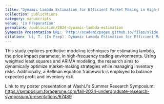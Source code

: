 ```yaml
---
title: "Dynamic Lambda Estimation for Efficient Market Making in High-Frequency Trading"
collection: publications
category: manuscripts
venue: 'In Preparation'
permalink: /publication/2024-dynamic-lambda-estimation
Symposia Presentation URL: 'http://academicpages.github.io/files/slide](https://symposium.foragerone.com/fall-2024-undergraduate-research-symposium/presentations/67489'
citation: 'Li, T. (In Prep). Dynamic Lambda Estimation for Efficient Market Making in High-Frequency Trading.'
---
```


This study explores predictive modeling techniques for estimating lambda, the price impact parameter, in high-frequency trading environments. Using weighted least squares and ARIMA modeling, the research aims to dynamically optimize market-making strategies while managing inventory risks. Additionally, a Bellman equation framework is employed to balance expected profit and inventory risk.

Link to my poster presentation at WashU's Summer Research Symposium: https://symposium.foragerone.com/fall-2024-undergraduate-research-symposium/presentations/67489
